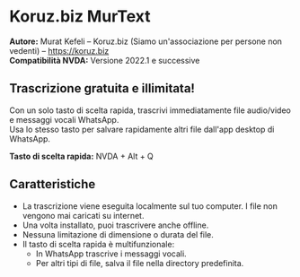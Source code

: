 ﻿
# Koruz.biz MurText

**Autore:** Murat Kefeli – Koruz.biz (Siamo un'associazione per persone non vedenti) – https://koruz.biz  
**Compatibilità NVDA:** Versione 2022.1 e successive

## Trascrizione gratuita e illimitata!

Con un solo tasto di scelta rapida, trascrivi immediatamente file audio/video e messaggi vocali WhatsApp.  
Usa lo stesso tasto per salvare rapidamente altri file dall'app desktop di WhatsApp.

**Tasto di scelta rapida:** NVDA + Alt + Q

## Caratteristiche
- La trascrizione viene eseguita localmente sul tuo computer. I file non vengono mai caricati su internet.
- Una volta installato, puoi trascrivere anche offline.
- Nessuna limitazione di dimensione o durata del file.
- Il tasto di scelta rapida è multifunzionale:
	- In WhatsApp trascrive i messaggi vocali.
	- Per altri tipi di file, salva il file nella directory predefinita.
